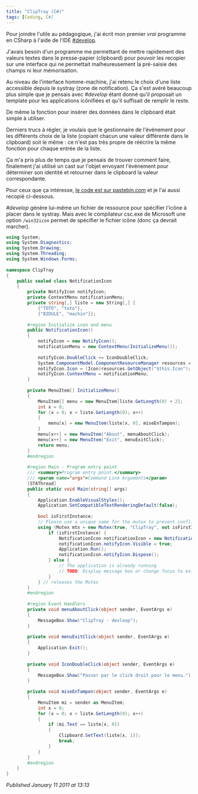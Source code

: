 ```yaml
---
title: "ClipTray (C#)"
tags: [Coding, C#]
---
```


Pour joindre l'utile au pédagogique, j'ai écrit mon premier _vrai_ programme en CSharp à l'aide de l'IDE [#develop](http://www.icsharpcode.net/OpenSource/SD/).  

J'avais besoin d'un programme me permettant de mettre rapidement des valeurs textes dans le presse-papier (clipboard) pour pouvoir les recopier sur une interface qui ne permettait malheureusement la pré-saisie des champs ni leur mémorisation.  

Au niveau de l'interface homme-machine, j'ai retenu le choix d'une liste accessible depuis le systray (zone de notification). Ça s'est avéré beaucoup plus simple que je pensais avec _#develop_ étant donné qu'il proposait un template pour les applications icônifiées et qu'il suffisait de remplir le reste.  

De même la fonction pour insérer des données dans le clipboard était simple à utiliser.  

Derniers trucs à régler, je voulais que le gestionnaire de l'événement pour les différents choix de la liste (copiant chacun une valeur différente dans le clipboard) soit le même : ce n'est pas très propre de réécrire la même fonction pour chaque entrée de la liste.  

Ça m'a pris plus de temps que je pensais de trouver comment faire, finalement j'ai utilisé un cast sur l'objet envoyant l'événement pour déterminer son identité et retourner dans le clipboard la valeur correspondante.  

Pour ceux que ça intéresse, [le code est sur pastebin.com](http://pastebin.com/fb5f66f) et je l'ai aussi recopié ci-dessous.  

_#develop_ génère lui-même un fichier de ressource pour spécifier l'icône à placer dans le systray. Mais avec le compilateur csc.exe de Microsoft une option `/win32icon` permet de spécifier le fichier icône (donc ça devrait marcher).

```csharp
using System;
using System.Diagnostics;
using System.Drawing;
using System.Threading;
using System.Windows.Forms;
 
namespace ClipTray
{
    public sealed class NotificationIcon
    {
        private NotifyIcon notifyIcon;
        private ContextMenu notificationMenu;
        private string[,] liste = new String[,] {
            {"TOTO", "toto"},
            {"BIDULE", "machin"}};
        
        #region Initialize icon and menu
        public NotificationIcon()
        {
            notifyIcon = new NotifyIcon();
            notificationMenu = new ContextMenu(InitializeMenu());
            
            notifyIcon.DoubleClick += IconDoubleClick;
            System.ComponentModel.ComponentResourceManager resources = new System.ComponentModel.ComponentResourceManager(typeof(NotificationIcon));
            notifyIcon.Icon = (Icon)resources.GetObject("$this.Icon");
            notifyIcon.ContextMenu = notificationMenu;
        }
        
        private MenuItem[] InitializeMenu()
        {
            MenuItem[] menu = new MenuItem[liste.GetLength(0) + 2];
            int x = 0;
            for (x = 0; x < liste.GetLength(0); x++)
            {
                menu[x] = new MenuItem(liste[x, 0], miseEnTampon);
            }
            menu[x++] = new MenuItem("About", menuAboutClick);
            menu[x++] = new MenuItem("Exit", menuExitClick);
            return menu;
        }
        #endregion
        
        #region Main - Program entry point
        /// <summary>Program entry point.</summary>
        /// <param name="args">Command Line Arguments</param>
        [STAThread]
        public static void Main(string[] args)
        {
            Application.EnableVisualStyles();
            Application.SetCompatibleTextRenderingDefault(false);
            
            bool isFirstInstance;
            // Please use a unique name for the mutex to prevent conflicts with other programs
            using (Mutex mtx = new Mutex(true, "ClipTray", out isFirstInstance)) {
                if (isFirstInstance) {
                    NotificationIcon notificationIcon = new NotificationIcon();
                    notificationIcon.notifyIcon.Visible = true;
                    Application.Run();
                    notificationIcon.notifyIcon.Dispose();
                } else {
                    // The application is already running
                    // TODO: Display message box or change focus to existing application instance
                }
            } // releases the Mutex
        }
        #endregion
        
        #region Event Handlers
        private void menuAboutClick(object sender, EventArgs e)
        {
            MessageBox.Show("ClipTray - devloop");
        }
        
        private void menuExitClick(object sender, EventArgs e)
        {
            Application.Exit();
        }
        
        private void IconDoubleClick(object sender, EventArgs e)
        {
            MessageBox.Show("Passer par le click droit pour le menu.");
        }
        
        private void miseEnTampon(object sender, EventArgs e)
        {
            MenuItem mi = sender as MenuItem;
            int x = 0;
            for (x = 0; x < liste.GetLength(0); x++)
            {
                if (mi.Text == liste[x, 0])
                {
                    Clipboard.SetText(liste[x, 1]);
                    break;
                }
            }
        }
        #endregion
    }
}
```

*Published January 11 2011 at 13:13*
